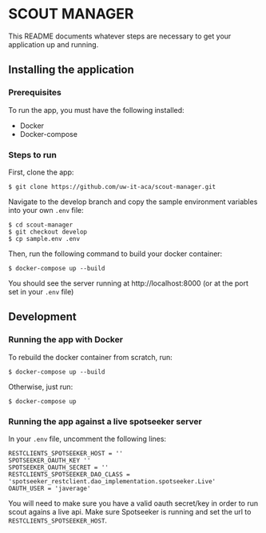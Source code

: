 SCOUT MANAGER
=============

This README documents whatever steps are necessary to get your application up and running.

## Installing the application ##

### Prerequisites ###
To run the app, you must have the following installed:
* Docker
* Docker-compose

### Steps to run ###
First, clone the app:

    $ git clone https://github.com/uw-it-aca/scout-manager.git

Navigate to the develop branch and copy the sample environment variables into your own `.env` file:

    $ cd scout-manager
    $ git checkout develop
    $ cp sample.env .env

Then, run the following command to build your docker container:

    $ docker-compose up --build

You should see the server running at http://localhost:8000 (or at the port set in your `.env` file)

## Development ##

### Running the app with Docker ###

To rebuild the docker container from scratch, run:

    $ docker-compose up --build

Otherwise, just run:

    $ docker-compose up


### Running the app against a live spotseeker server ###

In your `.env` file, uncomment the following lines:

    RESTCLIENTS_SPOTSEEKER_HOST = ''
    SPOTSEEKER_OAUTH_KEY ''
    SPOTSEEKER_OAUTH_SECRET = ''
    RESTCLIENTS_SPOTSEEKER_DAO_CLASS = 'spotseeker_restclient.dao_implementation.spotseeker.Live'
    OAUTH_USER = 'javerage'

You will need to make sure you have a valid oauth secret/key in order to run scout agains a live api. Make sure Spotseeker is running and set the url to `RESTCLIENTS_SPOTSEEKER_HOST`.